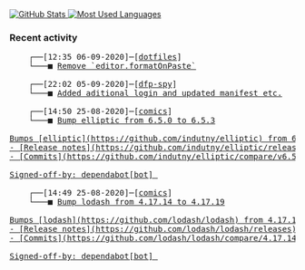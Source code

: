 <a href="https://github.com/Ex-iT/">
    <img align="top" alt="GitHub Stats" src="https://github-readme-stats.vercel.app/api?username=ex-it&show_icons=true&theme=algolia&count_private=true&hide=stars,contribs&include_all_commits=true" />
</a>
<a href="https://github.com/Ex-iT/">
    <img align="top" alt="Most Used Languages" src="https://github-readme-stats.vercel.app/api/top-langs/?username=ex-it&layout=compact&theme=algolia" />
</a>

### Recent activity
<pre>
    ┌──[12:35 06-09-2020]─[<a href="https://github.com/Ex-iT/dotfiles">dotfiles</a>]
    └───■ <a href="https://github.com/Ex-iT/dotfiles/commit/5ed1883c24d211ec65d0c89b0eb8b639401b7c7c">Remove `editor.formatOnPaste`</a><br />
    ┌──[22:02 05-09-2020]─[<a href="https://github.com/Ex-iT/dfp-spy">dfp-spy</a>]
    └───■ <a href="https://github.com/Ex-iT/dfp-spy/commit/9ec80d3acc53cc1342f1f80ac04a93db9186beec">Added aditional login and updated manifest etc.</a><br />
    ┌──[14:50 25-08-2020]─[<a href="https://github.com/Ex-iT/comics">comics</a>]
    └───■ <a href="https://github.com/Ex-iT/comics/commit/db4c6ba380074dd87c46a9f3446c4c2b2b59a7d5">Bump elliptic from 6.5.0 to 6.5.3

Bumps [elliptic](https://github.com/indutny/elliptic) from 6.5.0 to 6.5.3.
- [Release notes](https://github.com/indutny/elliptic/releases)
- [Commits](https://github.com/indutny/elliptic/compare/v6.5.0...v6.5.3)

Signed-off-by: dependabot[bot] <support@github.com></a><br />
    ┌──[14:49 25-08-2020]─[<a href="https://github.com/Ex-iT/comics">comics</a>]
    └───■ <a href="https://github.com/Ex-iT/comics/commit/97d408e1941d48eebb89a14f6ccbf51d0d3163f0">Bump lodash from 4.17.14 to 4.17.19

Bumps [lodash](https://github.com/lodash/lodash) from 4.17.14 to 4.17.19.
- [Release notes](https://github.com/lodash/lodash/releases)
- [Commits](https://github.com/lodash/lodash/compare/4.17.14...4.17.19)

Signed-off-by: dependabot[bot] <support@github.com></a><br />
</pre>